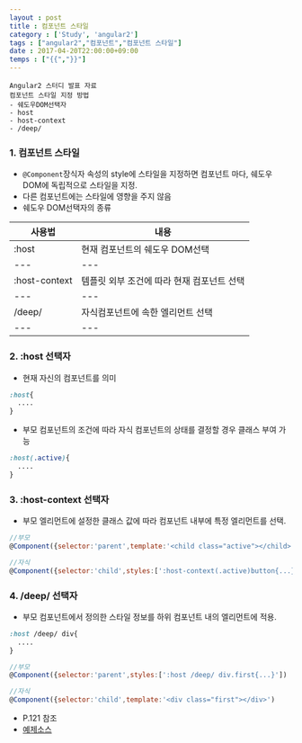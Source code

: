 ```yaml
---
layout : post
title : 컴포넌트 스타일
category : ['Study', 'angular2']
tags : ["angular2","컴포넌트","컴포넌트 스타일"]
date : 2017-04-20T22:00:00+09:00
temps : ["{{","}}"]
---
```


```
Angular2 스터디 발표 자료
컴포넌트 스타일 지정 방법
- 쉐도우DOM선택자
- host
- host-context
- /deep/
```

### 1. 컴포넌트 스타일

- ```@Component```장식자 속성의 style에 스타일을 지정하면 컴포넌트 마다, 쉐도우 DOM에 독립적으로 스타일을 지정.
- 다른 컴포넌트에는 스타일에 영향을 주지 않음
- 쉐도우 DOM선택자의 종류

 사용법 | 내용
---|---
:host|현재 컴포넌트의 쉐도우 DOM선택
---|---
:host-context|템플릿 외부 조건에 따라 현재 컴포넌트 선택
---|---
/deep/|자식컴포넌트에 속한 엘리먼트 선택
---|---

### 2. :host 선택자

- 현재 자신의 컴포넌트를 의미

```css
:host{
  ....
}
```

- 부모 컴포넌트의 조건에 따라 자식 컴포넌트의 상태를 결정할 경우 클래스 부여 가능

```css
:host(.active){
  ....
}
```

### 3. :host-context 선택자

- 부모 엘리먼트에 설정한 클래스 값에 따라 컴포넌트 내부에 특정 엘리먼트를 선택.

```javascript
//부모
@Component({selector:'parent',template:'<child class="active"></child>'})

//자식
@Component({selector:'child',styles:[':host-context(.active)button{...}'])

```

### 4. /deep/ 선택자

- 부모 컴포넌트에서 정의한 스타일 정보를 하위 컴포넌트 내의 엘리먼트에 적용.

```css
:host /deep/ div{
  ....
}
```

```javascript
//부모
@Component({selector:'parent',styles:[':host /deep/ div.first{...}'])

//자식
@Component({selector:'child',template:'<div class="first"></div>')

```

- P.121 참조
- [예제소스](https://github.com/wikibook/ng2-book/tree/master/component/src/app/component-style)
